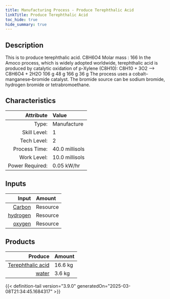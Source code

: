 ```yaml
---
title: Manufacturing Process - Produce Terephthalic Acid
linkTitle: Produce Terephthalic Acid
toc_hide: true
hide_summary: true
---
```

<!-- This is generated by the MarsSim HelpGenertor, do not edit. -->

## Description
&#10;&#9;&#9;&#9;This is to produce terephthalic acid. C8H6O4 Molar mass : 166&#10;&#9;&#9;&#9;In the Amoco process, which is widely adopted worldwide, terephthalic acid &#10;&#9;&#9;&#9;is produced by catalytic oxidation of p-Xylene (C8H10):&#10;&#9;&#9;&#9;&#10;&#9;&#9;&#9;C8H10 + 3O2  --&gt; C8H6O4 + 2H2O&#10;&#9;&#9;&#9;106 g    48 g    166 g   36 g&#10;&#9;&#9;&#9;&#10;&#9;&#9;&#9;The process uses a cobalt–manganese–bromide catalyst. The bromide source can &#10;&#9;&#9;&#9;be sodium bromide, hydrogen bromide or tetrabromoethane. &#10;&#9;&#9;

## Characteristics

| Attribute      | Value |
|--------:|:------|
|Type:|Manufacture|
|Skill Level:|1|
|Tech Level:|2|
|Process Time:|40.0 millisols|
|Work Level:|10.0 millisols|
|Power Required:|0.05 kW/hr|

## Inputs

| Input      | Amount |
|--------:|:------|
|[Carbon](/docs/definitions/resource/carbon)|Resource|9.6 kg|
|[hydrogen](/docs/definitions/resource/hydrogen)|Resource|5.0 kg|
|[oxygen](/docs/definitions/resource/oxygen)|Resource|4.8 kg|

## Products


| Produce      | Amount |
|--------:|:------|
|[Terephthalic acid](/docs/definitions/resource/terephthalic-acid)|16.6 kg|
|[water](/docs/definitions/resource/water)|3.6 kg|



{{< definition-tail version="3.9.0" generatedOn="2025-03-08T21:34:45.1684317" >}}



